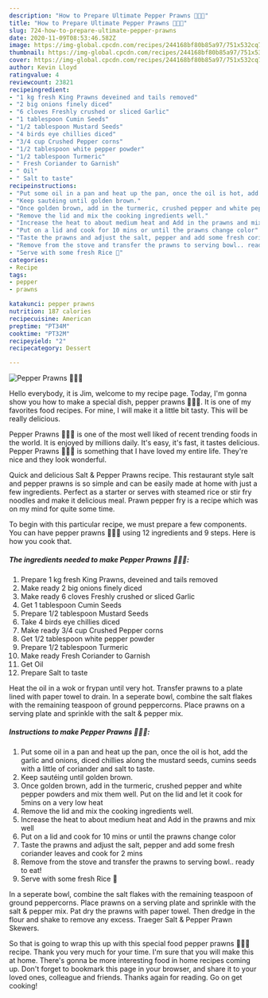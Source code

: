 ```yaml
---
description: "How to Prepare Ultimate Pepper Prawns 🍤🍤🍤"
title: "How to Prepare Ultimate Pepper Prawns 🍤🍤🍤"
slug: 724-how-to-prepare-ultimate-pepper-prawns
date: 2020-11-09T08:53:46.582Z
image: https://img-global.cpcdn.com/recipes/244168bf80b85a97/751x532cq70/pepper-prawns-🍤🍤🍤-recipe-main-photo.jpg
thumbnail: https://img-global.cpcdn.com/recipes/244168bf80b85a97/751x532cq70/pepper-prawns-🍤🍤🍤-recipe-main-photo.jpg
cover: https://img-global.cpcdn.com/recipes/244168bf80b85a97/751x532cq70/pepper-prawns-🍤🍤🍤-recipe-main-photo.jpg
author: Kevin Lloyd
ratingvalue: 4
reviewcount: 23821
recipeingredient:
- "1 kg fresh King Prawns deveined and tails removed"
- "2 big onions finely diced"
- "6 cloves Freshly crushed or sliced Garlic"
- "1 tablespoon Cumin Seeds"
- "1/2 tablespoon Mustard Seeds"
- "4 birds eye chillies diced"
- "3/4 cup Crushed Pepper corns"
- "1/2 tablespoon white pepper powder"
- "1/2 tablespoon Turmeric"
- " Fresh Coriander to Garnish"
- " Oil"
- " Salt to taste"
recipeinstructions:
- "Put some oil in a pan and heat up the pan, once the oil is hot, add the garlic and onions, diced chillies along the mustard seeds, cumins seeds with a little of coriander and salt to taste."
- "Keep sautéing until golden brown."
- "Once golden brown, add in the turmeric, crushed pepper and white pepper powders and mix them well. Put on the lid and let it cook for 5mins on a very low heat"
- "Remove the lid and mix the cooking ingredients well."
- "Increase the heat to about medium heat and Add in the prawns and mix well"
- "Put on a lid and cook for 10 mins or until the prawns change color"
- "Taste the prawns and adjust the salt, pepper and add some fresh coriander leaves and cook for 2 mins"
- "Remove from the stove and transfer the prawns to serving bowl.. ready to eat!"
- "Serve with some fresh Rice 🍚"
categories:
- Recipe
tags:
- pepper
- prawns

katakunci: pepper prawns 
nutrition: 187 calories
recipecuisine: American
preptime: "PT34M"
cooktime: "PT32M"
recipeyield: "2"
recipecategory: Dessert

---
```



![Pepper Prawns 🍤🍤🍤](https://img-global.cpcdn.com/recipes/244168bf80b85a97/751x532cq70/pepper-prawns-🍤🍤🍤-recipe-main-photo.jpg)

Hello everybody, it is Jim, welcome to my recipe page. Today, I'm gonna show you how to make a special dish, pepper prawns 🍤🍤🍤. It is one of my favorites food recipes. For mine, I will make it a little bit tasty. This will be really delicious.

Pepper Prawns 🍤🍤🍤 is one of the most well liked of recent trending foods in the world. It is enjoyed by millions daily. It's easy, it's fast, it tastes delicious. Pepper Prawns 🍤🍤🍤 is something that I have loved my entire life. They're nice and they look wonderful.

Quick and delicious Salt &amp; Pepper Prawns recipe. This restaurant style salt and pepper prawns is so simple and can be easily made at home with just a few ingredients. Perfect as a starter or serves with steamed rice or stir fry noodles and make it delicious meal. Prawn pepper fry is a recipe which was on my mind for quite some time.


To begin with this particular recipe, we must prepare a few components. You can have pepper prawns 🍤🍤🍤 using 12 ingredients and 9 steps. Here is how you cook that.

<!--inarticleads1-->

##### The ingredients needed to make Pepper Prawns 🍤🍤🍤:

1. Prepare 1 kg fresh King Prawns, deveined and tails removed
1. Make ready 2 big onions finely diced
1. Make ready 6 cloves Freshly crushed or sliced Garlic
1. Get 1 tablespoon Cumin Seeds
1. Prepare 1/2 tablespoon Mustard Seeds
1. Take 4 birds eye chillies diced
1. Make ready 3/4 cup Crushed Pepper corns
1. Get 1/2 tablespoon white pepper powder
1. Prepare 1/2 tablespoon Turmeric
1. Make ready  Fresh Coriander to Garnish
1. Get  Oil
1. Prepare  Salt to taste


Heat the oil in a wok or frypan until very hot. Transfer prawns to a plate lined with paper towel to drain. In a seperate bowl, combine the salt flakes with the remaining teaspoon of ground peppercorns. Place prawns on a serving plate and sprinkle with the salt &amp; pepper mix. 

<!--inarticleads2-->

##### Instructions to make Pepper Prawns 🍤🍤🍤:

1. Put some oil in a pan and heat up the pan, once the oil is hot, add the garlic and onions, diced chillies along the mustard seeds, cumins seeds with a little of coriander and salt to taste.
1. Keep sautéing until golden brown.
1. Once golden brown, add in the turmeric, crushed pepper and white pepper powders and mix them well. Put on the lid and let it cook for 5mins on a very low heat
1. Remove the lid and mix the cooking ingredients well.
1. Increase the heat to about medium heat and Add in the prawns and mix well
1. Put on a lid and cook for 10 mins or until the prawns change color
1. Taste the prawns and adjust the salt, pepper and add some fresh coriander leaves and cook for 2 mins
1. Remove from the stove and transfer the prawns to serving bowl.. ready to eat!
1. Serve with some fresh Rice 🍚


In a seperate bowl, combine the salt flakes with the remaining teaspoon of ground peppercorns. Place prawns on a serving plate and sprinkle with the salt &amp; pepper mix. Pat dry the prawns with paper towel. Then dredge in the flour and shake to remove any excess. Traeger Salt &amp; Pepper Prawn Skewers. 

So that is going to wrap this up with this special food pepper prawns 🍤🍤🍤 recipe. Thank you very much for your time. I'm sure that you will make this at home. There's gonna be more interesting food in home recipes coming up. Don't forget to bookmark this page in your browser, and share it to your loved ones, colleague and friends. Thanks again for reading. Go on get cooking!

